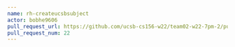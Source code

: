 ```yaml
---
name: rh-createucsbsubject
actor: bobhe9606
pull_request_url: https://github.com/ucsb-cs156-w22/team02-w22-7pm-2/pull/22
pull_request_num: 22
---
```

